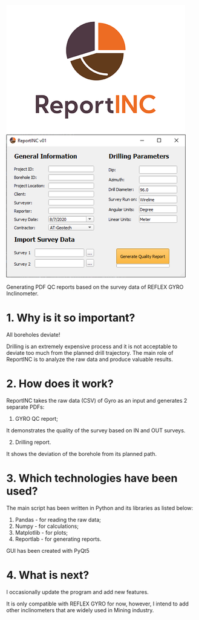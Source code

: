 ![](logo/reportinc-intro.png)
![](logo/ReportINC_GUI.png)

Generating PDF QC reports based on the survey data of REFLEX GYRO Inclinometer. 

# 1. Why is it so important?
All boreholes deviate!

Drilling is an extremely expensive process and it is not acceptable to deviate too much from the planned drill trajectory.
The main role of ReportINC is to analyze the raw data and produce valuable results.

# 2. How does it work?
ReportINC takes the raw data (CSV) of Gyro as an input and generates 2 separate PDFs:

1. GYRO QC report;

It demonstrates the quality of the survey based on IN and OUT surveys.

2. Drilling report.

It shows the deviation of the borehole from its planned path. 

# 3. Which technologies have been used?

The main script has been written in Python and its libraries as listed below:

1. Pandas - for reading the raw data;
2. Numpy - for calculations;
3. Matplotlib - for plots;
4. Reportlab - for generating reports.

GUI has been created with PyQt5

# 4. What is next?

I occasionally update the program and add new features.

It is only compatible with REFLEX GYRO for now, however, I intend to add other inclinometers that are widely used in Mining industry.


